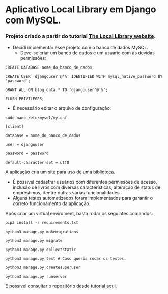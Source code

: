 # Aplicativo Local Library em Django com MySQL.


### Projeto criado a partir do tutorial [The Local Library website](https://developer.mozilla.org/en-US/docs/Learn/Server-side/Django/Tutorial_local_library_website).

* Decidi implementar esse projeto com o banco de dados MySQL.
  * Deve-se criar um banco de dados e um usuário com as devidas permissões:

 `CREATE DATABASE nome_do_banco_de_dados;`

 `CREATE USER 'djangouser'@'%' IDENTIFIED WITH mysql_native_password BY 'password';`
 
 `GRANT ALL ON blog_data.* TO 'djangouser'@'%';`
 
 `FLUSH PRIVILEGES;`
  * É necessário editar o arquivo de configuração:
 
 `sudo nano /etc/mysql/my.cnf`
 
 `[client]`

`database = nome_do_banco_de_dados`

`user = djangouser`

`password = password`

`default-character-set = utf8`

A aplicação cria um site para uso de uma biblioteca.
* É possível cadastrar usuários com diferentes permissões de acesso, inclusão de livros com diversas características, alteração de status de empréstimos, dentre outras várias funcionalidades.
* Alguns testes automatizados foram implementados para garantir o correto funcionamento da aplicação.

Após criar um virtual enviroment, basta rodar os seguintes comandos:

`pip3 install -r requirements.txt`

`python3 manage.py makemigrations`

`python3 manage.py migrate`

`python3 manage.py collectstatic`

`python3 manage.py test # Caso queria rodar os testes.`

`python3 manage.py createsuperuser`

`python3 manage.py runserver`


É possível consultar o repositório desde tutorial [aqui](https://github.com/mdn/django-locallibrary-tutorial).